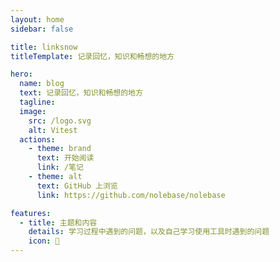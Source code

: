 ```yaml
---
layout: home
sidebar: false

title: linksnow
titleTemplate: 记录回忆，知识和畅想的地方

hero:
  name: blog
  text: 记录回忆，知识和畅想的地方
  tagline: 
  image:
    src: /logo.svg
    alt: Vitest
  actions:
    - theme: brand
      text: 开始阅读
      link: /笔记
    - theme: alt
      text: GitHub 上浏览
      link: https://github.com/nolebase/nolebase

features:
  - title: 主题和内容
    details: 学习过程中遇到的问题，以及自己学习使用工具时遇到的问题
    icon: 🌈
---
```


<HomePage />

